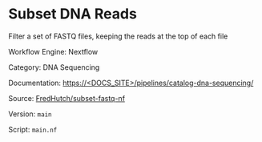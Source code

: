 # Subset DNA Reads

Filter a set of FASTQ files, keeping the reads at the top of each file


Workflow Engine: Nextflow


Category: DNA Sequencing


Documentation: [https://<DOCS_SITE>/pipelines/catalog-dna-sequencing/](https://<DOCS_SITE>/pipelines/catalog-dna-sequencing/)


Source: [FredHutch/subset-fastq-nf](FredHutch/subset-fastq-nf)


Version: `main`


Script: `main.nf`
